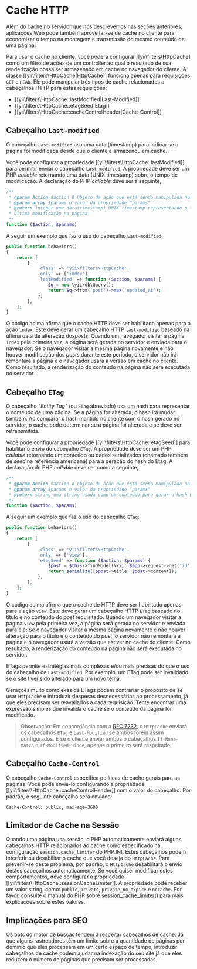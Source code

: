 Cache HTTP
============

Além do cache no servidor que nós descrevemos nas seções anteriores, aplicações Web pode também aproveitar-se
de cache no cliente para economizar o tempo na montagem e transmissão do mesmo conteúdo de uma página.

Para usar o cache no cliente, você poderá configurar [[yii\filters\HttpCache] como um filtro de ações de um controller ao qual o resultado de sua renderização possa ser armazenado em cache no navegador do cliente. A classe [[yii\filters\HttpCache|HttpCache]] funciona apenas para requisições `GET` e `HEAD`. Ele pode manipular três tipos de cache relacionados a cabeçalhos HTTP para estas requisições:

* [[yii\filters\HttpCache::lastModified|Last-Modified]]
* [[yii\filters\HttpCache::etagSeed|Etag]]
* [[yii\filters\HttpCache::cacheControlHeader|Cache-Control]]


## Cabeçalho `Last-modified` <span id="last-modified"></span>

O cabeçalho `Last-modified` usa uma data (timestamp) para indicar se a página foi modificada desde que o cliente a armazenou em cache.

Você pode configurar a propriedade [[yii\filters\HttpCache::lastModified]] para permitir enviar o cabeçalho `Last-modified`. A propriedade deve ser um PHP *callable* retornando uma data (UNIX timestamp) sobre o tempo de modificação. A declaração do PHP *callable* deve ser a seguinte,

```php
/**
 * @param Action $action O Objeto da ação que está sendo manipulada no momento
 * @param array $params o valor da propriedade "params"
 * @return integer uma data(timestamp) UNIX timestamp representando o tempo da 
 * última modificação na página
 */
function ($action, $params)
```

A seguir um exemplo que faz o uso do cabeçalho `Last-modified`:

```php
public function behaviors()
{
    return [
        [
            'class' => 'yii\filters\HttpCache',
            'only' => ['index'],
            'lastModified' => function ($action, $params) {
                $q = new \yii\db\Query();
                return $q->from('post')->max('updated_at');
            },
        ],
    ];
}
```

O código acima afirma que o cache HTTP deve ser habilitado apenas para a ação `index`. Este deve
gerar um cabeçalho HTTP `last-modified` baseado na última data de alteração dos*posts*. Quando um
navegador visitar a página `index` pela primeira vez, a página será gerada no servidor e enviada para 
o navegador; Se o navegador visitar a mesma página novamente e não houver modificação dos *posts* durante este
período, o servidor não irá remontará a página e o navegador usará a versão em cache no cliente.
Como resultado, a renderização do conteúdo na página não será executada no servidor.


## Cabeçalho `ETag` <span id="etag"></span>

O cabeçalho *"Entity Tag"* (ou `ETag` abreviado) usa um hash para representar o conteúdo de uma página.
Se a página for alterada, o hash irá mudar também. Ao comparar o hash mantido no cliente com o hash gerado no
servidor, o cache pode determinar se a página foi alterada e se deve ser retransmitida.

Você pode configurar a propriedade [[yii\filters\HttpCache::etagSeed]] para habilitar o envio do cabeçalho `ETag`.
A propriedade deve ser um PHP *callable* retornando um conteúdo ou dados serializados (chamado também de *seed* na referência americana) para a geração do hash do Etag. A declaração do PHP *callable* deve ser como a seguinte,

```php
/**
 * @param Action $action o objeto da ação que está sendo manipulada no momento
 * @param array $params o valor da propriedade "params"
 * @return string uma string usada como um conteúdo para gerar o hash ETag
 */
function ($action, $params)
```

A seguir um exemplo que faz o uso do cabeçalho `ETag`:

```php
public function behaviors()
{
    return [
        [
            'class' => 'yii\filters\HttpCache',
            'only' => ['view'],
            'etagSeed' => function ($action, $params) {
                $post = $this->findModel(\Yii::$app->request->get('id'));
                return serialize([$post->title, $post->content]);
            },
        ],
    ];
}
```

O código acima afirma que o cache de HTTP deve ser habilitado apenas para a ação `view`. Este deve
gerar um cabeçalho HTTP `ETag` baseado no título e no conteúdo do *post* requisitado. Quando um navegador visitar
a página `view` pela primeira vez, a página será gerada no servidor e enviada para ele; Se o navegador visitar 
a mesma página novamente e não houver alteração para o título e o conteúdo do *post*, o servidor não remontará
a página e o navegador usará a versão que estiver no cache do cliente. Como resultado, a renderização do 
conteúdo na página não será executada no servidor.

ETags permite estratégias mais complexas e/ou mais precisas do que o uso do cabeçalho de `Last-modified`.
Por exemplo, um ETag pode ser invalidado se o site tiver sido alterado para um novo tema.

Gerações muito complexas de ETags podem contrariar o propósito de se usar `HttpCache` e introduzir despesas desnecessárias ao processamento, já que eles precisam ser reavaliados a cada requisição. 
Tente encontrar uma expressão simples que invalida o cache se o conteúdo da página for modificado.

> Observação: Em concordância com a [RFC 7232](http://tools.ietf.org/html/rfc7232#section-2.4), o
  `HttpCache` enviará os cabeçalhos `ETag` e `Last-Modified` se ambos forem assim configurados.
  E se o cliente enviar ambos o cabeçalhos `If-None-Match` e `If-Modified-Since`, apenas o primeiro será 
  respeitado.


## Cabeçalho `Cache-Control` <span id="cache-control"></span>

O cabeçalho `Cache-Control` especifica políticas de cache gerais para as páginas. Você pode enviá-lo configurando a propriedade [[yii\filters\HttpCache::cacheControlHeader]] com o valor do cabeçalho. Por padrão, o seguinte cabeçalho será enviado:

```
Cache-Control: public, max-age=3600
```


## Limitador de Cache na Sessão <span id="session-cache-limiter"></span>

Quando uma página usa sessão, o PHP automaticamente enviará alguns cabeçalhos HTTP relacionados ao cache
como especificado na configuração `session.cache_limiter` do PHP.INI. Estes cabeçalhos podem interferir ou 
desabilitar o cache que você deseja do `HttpCache`. Para prevenir-se deste problema, por padrão, o `HttpCache`
desabilitará o envio destes cabeçalhos automaticamente. Se você quiser modificar estes comportamentos, deve
configurar a propriedade [[yii\filters\HttpCache::sessionCacheLimiter]]. A propriedade pode receber um valor string, como: `public`, `private`, `private_no_expire` e `nocache`. Por favor, consulte o manual do 
PHP sobre [session_cache_limiter()](http://www.php.net/manual/en/function.session-cache-limiter.php)
para mais explicações sobre estes valores.


## Implicações para SEO <span id="seo-implications"></span>

Os bots do motor de buscas tendem a respeitar cabeçalhos de cache. Já que alguns rastreadores têm um limite sobre a quantidade de páginas por domínio que eles processam em um certo espaço de tempo, introduzir cabeçalhos de cache podem 
ajudar na indexação do seu site já que eles reduzem o número de páginas que precisam ser processadas.

